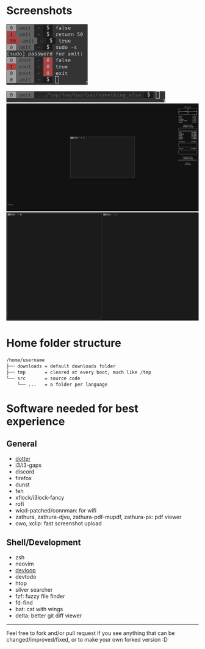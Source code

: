# Screenshots
![Prompt Showcase](/img/prompt_showcase.png)

![Prompt Long Path](/img/prompt_long_path.png)
![Floating Terminal](/img/floating_terminal.png)
![Tiled terminals](/img/tiled_terminals.png)

# Home folder structure
```
/home/username
├── downloads = default downloads folder
├── tmp       = cleared at every boot, much like /tmp
└── src       = source code
    └── ...   = a folder per language
```

# Software needed for best experience
## General
- [dotter](http://www.github.com/SuperCuber/dotter)
- i3/i3-gaps
- discord
- firefox
- dunst
- feh
- xflock/i3lock-fancy
- rofi
- wicd-patched/connman: for wifi
- zathura, zathura-djvu, zathura-pdf-mupdf, zathura-ps: pdf viewer
- owo, xclip: fast screenshot upload

## Shell/Development
- zsh
- neovim
- [devloop](http://www.github.com/SuperCuber/devloop)
- devtodo
- htop
- silver searcher
- fzf: fuzzy file finder
- fd-find
- bat: cat with wings
- delta: better git diff viewer

---

Feel free to fork and/or pull request if you see anything that can be changed/improved/fixed, or to make your own forked version :D
